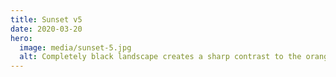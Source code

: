 ```yaml
---
title: Sunset v5
date: 2020-03-20
hero:
  image: media/sunset-5.jpg
  alt: Completely black landscape creates a sharp contrast to the orange-red sky. Long clouds start from the lower left and reach the upper right like strings.
---
```


